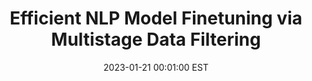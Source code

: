 ---
title:          "Efficient NLP Model Finetuning via Multistage Data Filtering"
date:           2023-01-21 00:01:00 EST
selected:       false
pub:            "International Joint Conference On Artificial Intelligence (IJCAI)"
pub_date:       "2023"
# abstract: >-


# cover:          /assets/images/covers/cover2.jpg
authors:
  - Xu Ouyang
  - Shahina Mohd Azam Ansari
  - Felix Xiaozhu Lin
  - Yangfeng Ji
links: 
  Paper: https://www.ijcai.org/proceedings/2023/0455.pdf
  # Code: https://github.com
  # Unsplash: https://unsplash.com/photos/orange-fruit-on-white-table-cloth-ISX_imp8t1o
---